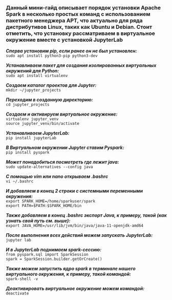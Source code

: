### Данный мини-гайд описывает порядок установки Apache Spark в несколько простых команд с использованием пакетного менеджера APT, что актуально для ряда дистрибутивов Linux, таких как Ubuntu и Debian. Стоит отметить, что установку рассматриваем в виртуальное окружение вместе с установкой JupyterLab

***Сперва установим pip, если ранее он не был установлен:***  
```sudo apt install python3-pip python3-dev```

***Устанавливаем пакет для создания изолированных виртуальных окружений для Python:***  
```sudo apt install virtualenv```

***Cоздаем каталог проектов для Jupyter:***  
```mkdir ~/jupyter_projects```

***Переходим в созданную директорию:***  
```cd jupyter_projects```

***Создаем и активируем виртуальное окружение:***  
```virtualenv jupyter_venv```  
```source jupyter_venv/bin/activate```

***Устанавливаем JupyterLab:***  
```pip install jupyterLab```

***В Виртуальном окружении Jupyter ставим Pyspark:***  
```pip install pyspark```

***Может понадобиться посмотреть где лежит java:***  
```sudo update-alternatives --config java```

***C помощью vim или nano открываем .bashrc***  
```vi ~/.bashrc```

***И добавляем в конец 2 строки с системными переменными окружения:***  
```export SPARK_HOME=/home/sparkuser/spark```  
```export PATH=$PATH:$SPARK_HOME/bin```

***Также добавляем в конец .bashrc экспорт Java, к примеру, такой (как узнать свой путь см. выше):***  
```export JAVA_HOME=/usr/lib/jvm/bin/java/java-11-openjdk-amd64```

***После выполнения всех действий можем запускать JupyterLab:***  
```jupyter lab```

***И в JupyterLab поднимаем spark-сессию:***  
```from pyspark.sql import SparkSession```  
```spark = SparkSession.builder.getOrCreate()```

***Также можем запустить ядро spark в терминале нашего виртуального окружения, к примеру, такой командой:***  
```spark-shell -v```

***Деактивировать виртуальное окружение можем командой:***  
```deactivate```
